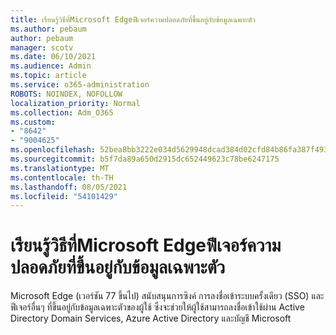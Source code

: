 ```yaml
---
title: เรียนรู้วิธีที่Microsoft Edgeฟีเจอร์ความปลอดภัยที่ขึ้นอยู่กับข้อมูลเฉพาะตัว
ms.author: pebaum
author: pebaum
manager: scotv
ms.date: 06/10/2021
ms.audience: Admin
ms.topic: article
ms.service: o365-administration
ROBOTS: NOINDEX, NOFOLLOW
localization_priority: Normal
ms.collection: Adm_O365
ms.custom:
- "8642"
- "9004625"
ms.openlocfilehash: 52bea8bb3222e034d5629948dcad384d02cfd84b86fa387f493c3ad0abfc069a
ms.sourcegitcommit: b5f7da89a650d2915dc652449623c78be6247175
ms.translationtype: MT
ms.contentlocale: th-TH
ms.lasthandoff: 08/05/2021
ms.locfileid: "54101429"
---
```

# <a name="learn-how-microsoft-edge-supports-identity-dependent-security-features"></a>เรียนรู้วิธีที่Microsoft Edgeฟีเจอร์ความปลอดภัยที่ขึ้นอยู่กับข้อมูลเฉพาะตัว

Microsoft Edge (เวอร์ชัน 77 ขึ้นไป) สนับสนุนการซิงค์ การลงชื่อเข้าระบบครั้งเดียว (SSO) และฟีเจอร์อื่นๆ ที่ขึ้นอยู่กับข้อมูลเฉพาะตัวของผู้ใช้ ซึ่งจะช่วยให้ผู้ใช้สามารถลงชื่อเข้าใช้ผ่าน Active Directory Domain Services, Azure Active Directory และบัญชี Microsoft
